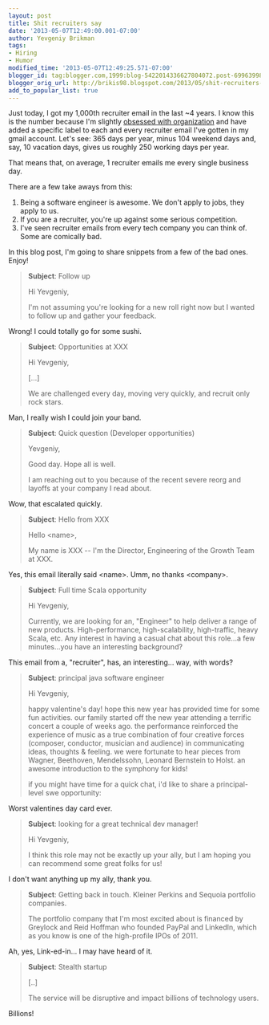 ```yaml
---
layout: post
title: Shit recruiters say
date: '2013-05-07T12:49:00.001-07:00'
author: Yevgeniy Brikman
tags:
- Hiring
- Humor
modified_time: '2013-05-07T12:49:25.571-07:00'
blogger_id: tag:blogger.com,1999:blog-5422014336627804072.post-6996399853876750584
blogger_orig_url: http://brikis98.blogspot.com/2013/05/shit-recruiters-say.html
add_to_popular_list: true
---
```


Just today, I got my 1,000th recruiter email in the last ~4 years. I know this 
is the number because I'm slightly [obsessed with 
organization](https://www.ybrikman.com/writing/2011/07/23/obsessed-with-lists-how-i-organize-my/) 
and have added a specific label to each and every recruiter email I've gotten 
in my gmail account. Let's see: 365 days per year, minus 104 weekend days and, 
say, 10 vacation days, gives us roughly 250 working days per year. 

That means that, on average, 1 recruiter emails me every single business day. 

There are a few take aways from this: 

1. Being a software engineer is awesome. We don't apply to jobs, they apply to 
   us. 
1. If you are a recruiter, you're up against some serious competition. 
1. I've seen recruiter emails from every tech company you can think of. Some 
   are comically bad. 

In this blog post, I'm going to share snippets from a few of the bad ones. 
Enjoy! 

> **Subject**: Follow up 
>
> Hi Yevgeniy, 
> 
> I'm not assuming you're looking for a new roll right now but I wanted to 
> follow up and gather your feedback.

Wrong! I could totally go for some sushi. 

> **Subject**: Opportunities at XXX 
> 
> Hi Yevgeniy, 
> 
> [...] 
> 
> We are challenged every day, moving very quickly, and recruit only rock 
> stars.

Man, I really wish I could join your band.

> **Subject**: Quick question (Developer opportunities) 
> 
> Yevgeniy, 
> 
> Good day. Hope all is well. 
> 
> I am reaching out to you because of the recent severe reorg and layoffs at 
> your company I read about.

Wow, that escalated quickly.

> **Subject**: Hello from XXX 
> 
> Hello &lt;name&gt;, 
> 
> My name is XXX -- I'm the Director, Engineering of the Growth Team at 
> XXX.

Yes, this email literally said &lt;name&gt;. Umm, no thanks &lt;company&gt;. 

> **Subject**: Full time Scala opportunity 
> 
> Hi Yevgeniy, 
> 
> Currently, we are looking for an, "Engineer" to help deliver a range of new 
> products. High-performance, high-scalability, high-traffic, heavy Scala, etc. 
> Any interest in having a casual chat about this role...a few minutes...you 
> have an interesting background?

This email from a, "recruiter", has, an interesting... way, with words? 

> **Subject**: principal java software engineer 
> 
> 
> Hi Yevgeniy, 
> 
> happy valentine's day! 
> hope this new year has provided time for some fun activities. 
> our family started off the new year attending a terrific concert a couple of 
> weeks ago. the performance reinforced the experience of music as a true 
> combination of four creative forces (composer, conductor, musician and 
> audience) in communicating ideas, thoughts &amp; feeling. we were fortunate to 
> hear pieces from Wagner, Beethoven, Mendelssohn, Leonard Bernstein to Holst. 
> an awesome introduction to the symphony for kids! 
> 
> if you might have time for a quick chat, i'd like to share a principal-level 
> swe opportunity:

Worst valentines day card ever.

> **Subject**: looking for a great technical dev manager! 
> 
> 
> Hi Yevgeniy, 
> 
> I think this role may not be exactly up your ally, but I am hoping you can 
> recommend some great folks for us!

I don't want anything up my ally, thank you.

> **Subject**: Getting back in touch. Kleiner Perkins and Sequoia portfolio companies. 
> 
> The portfolio company that I'm most excited about is financed by Greylock 
> and Reid Hoffman who founded PayPal and LinkedIn, which as you know is one of 
> the high-profile IPOs of 2011.

Ah, yes, Link-ed-in... I may have heard of it.

> **Subject**: Stealth startup 
> 
> [..] 
> 
> The service will be disruptive and impact billions of technology users.

Billions!


